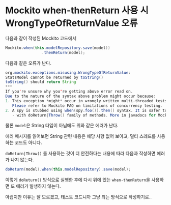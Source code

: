 # Mockito when-thenReturn 사용 시 WrongTypeOfReturnValue 오류

다음과 같이 작성된 Mockito 코드에서 

```java
Mockito.when(this.modelRepository.save(model))
                .thenReturn(model);
```

다음과 같은 오류가 난다.

```java
org.mockito.exceptions.misusing.WrongTypeOfReturnValue: 
StatsModel cannot be returned by toString()
toString() should return String
***
If you're unsure why you're getting above error read on.
Due to the nature of the syntax above problem might occur because:
1. This exception *might* occur in wrongly written multi-threaded tests.
   Please refer to Mockito FAQ on limitations of concurrency testing.
2. A spy is stubbed using when(spy.foo()).then() syntax. It is safer to stub spies - 
   - with doReturn|Throw() family of methods. More in javadocs for Mockito.spy() method.
```

물론 `model`은 String 타입이 아님에도 위와 같은 에러가 난다.

에러 메시지를 읽어보면 String 관련 내용은 해당 사항 없어 보이고, 멀티 스레드를 사용하는 코드도 아니다.

`doReturn|Throw()` 를 사용하는 것이 더 안전하다는 내용에 따라 다음과 작성하면 에러가 나지 않는다.

```java
doReturn(model).when(this.modelRepository).save(model);
```

이렇게 `doReturn()` 방식으로 실행한 후에 다시 위에 있는 `when-thenReturn`을 사용하면 또 에러가 발생하지 않는다.

아쉽지만 이유는 잘 모르겠고, 테스트 코드니까 그냥 되는 방식으로 작성하기로..
